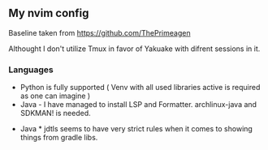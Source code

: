 ## My nvim config ##

Baseline taken from https://github.com/ThePrimeagen

Althought I don't utilize Tmux in favor of Yakuake with difrent sessions in it.

### Languages ###
- Python is fully supported ( Venv with all used libraries active is required as one can imagine )
- Java - I have managed to install LSP and Formatter. archlinux-java and SDKMAN! is needed.

* Java * jdtls seems to have very strict rules when it comes to showing things from gradle libs.


